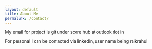```yaml
---
layout: default
title: About Me 
permalink: /contact/
---
```



My email for project  is  git under score hub at outlook dot in 

For personal I can be contacted via linkedin, user name being raikrahul
